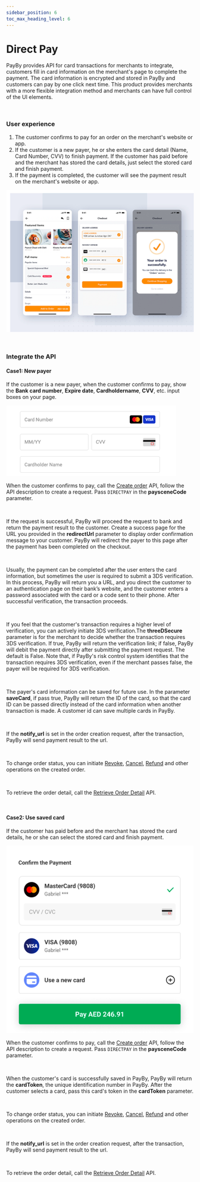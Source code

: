 ```yaml
---
sidebar_position: 6
toc_max_heading_level: 6
---
```


# Direct Pay

PayBy provides API for card transactions for merchants to integrate, customers fill in card information on the merchant's page to complete the payment. The card information is encrypted and stored in PayBy and customers can pay by one click next time. This product provides merchants with a more flexible integration method and merchants can have full control of the UI elements.

<br/>

### User experience

1. The customer confirms to pay for an order on the merchant's website or app.
2. If the customer is a new payer, he or she enters the card detail (Name, Card Number, CVV) to finish payment. If the customer has paid before and the merchant has stored the card details, just select the stored card and finish payment.
3. If the payment is completed, the customer will see the payment result on the merchant's website or app.

![ue-direct](../pic/ue-directpay.png)

<br/>

### Integrate the API

#### Case1: New payer

 If the customer is a new payer, when the customer confirms to pay, show the **Bank card number**, **Expire date**, **Cardholdername**, **CVV**, etc. input boxes on your page.<br/>

![card](../pic/cardinfo.png)



When the customer confirms to pay, call the [Create order](/docs/createorder) API,  follow the API description to create a request. Pass `DIRECTPAY` in the **paysceneCode** parameter.<br/>

<br/>

If the request is successful, PayBy will proceed the request to bank and return the payment result to the customer. Create a success page for the URL you provided in the **redirectUrl**  parameter to display order confirmation message to your customer. PayBy will redirect the payer to this page after the payment has been completed on the checkout.<br/>

<br/>

Usually, the payment can be completed after the user enters the card information, but sometimes the user is required to submit a 3DS verification. In this process, PayBy will return you a URL, and you direct the customer to an authentication page on their bank’s website, and the customer enters a password associated with the card or a code sent to their phone. After successful verification, the transaction proceeds.

<br/>

If you feel that the customer's transaction requires a higher level of verification, you can actively initiate 3DS verification.The **threeDSecure** parameter is for the merchant to decide whether the transaction requires 3DS verification. If true, PayBy will return the verification link; if false, PayBy will debit the payment directly after submitting the payment request. The default is False. Note that, if PayBy's risk control system identifies that the transaction requires 3DS verification, even if the merchant passes false, the payer will be required for 3DS verification.

<br/>

The payer's card information can be saved for future use. In the parameter **saveCard**, if pass true, PayBy will return the ID of the card, so that the card ID can be passed directly instead of the card information when another transaction is made. A customer id can save multiple cards in PayBy.

<br/>

If the **notify_url** is set in the order creation request, after the transaction, PayBy will send payment result to the url.<br/>

<br/>

To change order status, you can initiate [Revoke](/docs/revoke), [Cancel](/docs/cancel), [Refund](/docs/refund) and other operations on the created order.

<br/>

To retrieve the order detail, call the [Retrieve Order Detail](/docs/retrieveorderdetail) API.<br/>

<br/>

#### Case2: Use saved card

If the customer has paid before and the merchant has stored the card details, he or she can select the stored card and finish payment.

![savedcard](../pic/savedcard.png)

When the customer confirms to pay, call the [Create order](/docs/createorder) API,  follow the API description to create a request. Pass `DIRECTPAY` in the **paysceneCode** parameter.

<br/>

When the customer's card is successfully saved in PayBy, PayBy will return the **cardToken**,  the unique identification number in PayBy. After the customer selects a card, pass this card's token in the **cardToken** parameter. 

<br/>

To change order status, you can initiate [Revoke](/docs/revoke), [Cancel](/docs/cancel), [Refund](/docs/refund) and other operations on the created order.

<br/>

If the **notify_url** is set in the order creation request, after the transaction, PayBy will send payment result to the url.

<br/>

To retrieve the order detail, call the [Retrieve Order Detail](/docs/retrieveorderdetail) API.

<br/>








